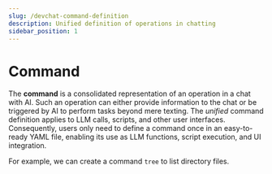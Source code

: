 ```yaml
---
slug: /devchat-command-definition
description: Unified definition of operations in chatting
sidebar_position: 1
---
```


# Command

The **command** is a consolidated representation of an operation in a chat with AI.
Such an operation can either provide information to the chat or be triggered by AI to perform tasks beyond mere texting.
The *unified* command definition applies to LLM calls, scripts, and other user interfaces.
Consequently, users only need to define a command once in an easy-to-ready YAML file, enabling its use as LLM functions, script execution, and UI integration.

For example, we can create a command `tree` to list directory files.
